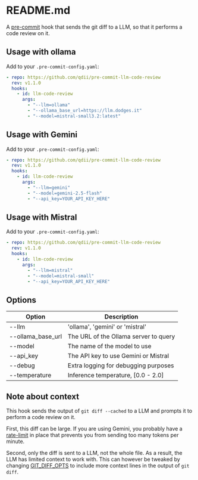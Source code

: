 # README.md

A [pre-commit](https://pre-commit.com/) hook that sends the git diff to a LLM,
so that it performs a code review on it.

## Usage with ollama

Add to your `.pre-commit-config.yaml`:

```yaml
- repo: https://github.com/qdii/pre-commit-llm-code-review
  rev: v1.1.0
  hooks:
    - id: llm-code-review
      args:
        - "--llm=ollama"
        - "--ollama_base_url=https://llm.dodges.it"
        - "--model=mistral-small3.2:latest"
```

## Usage with Gemini

Add to your `.pre-commit-config.yaml`:

```yaml
- repo: https://github.com/qdii/pre-commit-llm-code-review
  rev: v1.1.0
  hooks:
    - id: llm-code-review
      args:
        - "--llm=gemini"
        - "--model=gemini-2.5-flash"
        - "--api_key=YOUR_API_KEY_HERE"
```

## Usage with Mistral

Add to your `.pre-commit-config.yaml`:

```yaml
- repo: https://github.com/qdii/pre-commit-llm-code-review
  rev: v1.1.0
  hooks:
    - id: llm-code-review
      args:
        - "--llm=mistral"
        - "--model=mistral-small"
        - "--api_key=YOUR_API_KEY_HERE"
```

## Options

| Option            | Description                           |
| ----------------- | ------------------------------------- |
| --llm             | 'ollama', 'gemini' or 'mistral'       |
| --ollama_base_url | The URL of the Ollama server to query |
| --model           | The name of the model to use          |
| --api_key         | The API key to use Gemini or Mistral  |
| --debug           | Extra logging for debugging purposes  |
| --temperature     | Inference temperature, [0.0 - 2.0]    |

## Note about context

This hook sends the output of `git diff --cached` to a LLM
and prompts it to perform a code review on it.

First, this diff can be large. If you are using Gemini, you probably have a
[rate-limit](https://ai.google.dev/gemini-api/docs/rate-limits) in place
that prevents you from sending too many tokens per minute.

Second, only the diff is sent to a LLM, not the whole file. As a result,
the LLM has limited context to work with. This can however be tweaked
by changing [GIT_DIFF_OPTS](https://git-scm.com/book/en/v2/Git-Internals-Environment-Variables)
to include more context lines in the output of `git diff`.
